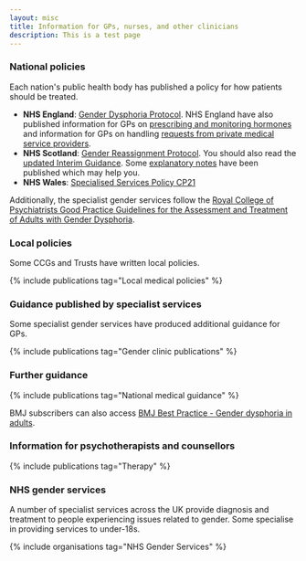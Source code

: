 ```yaml
---
layout: misc
title: Information for GPs, nurses, and other clinicians
description: This is a test page
---
```


### National policies

Each nation's public health body has published a policy for how patients should be treated.

- **NHS England**: [Gender Dysphoria Protocol](https://www.england.nhs.uk/wp-content/uploads/2013/10/int-gend-proto.pdf). NHS England have also published information for GPs on [prescribing and monitoring hormones](http://www.dorsetccg.nhs.uk/Downloads/aboutus/medicines-management/Other%20Guidelines/Specialised%20services%20circular.pdf) and information for GPs on handling [requests from private medical service providers](https://gendergp.co.uk/wp-content/uploads/2018/02/GMC-advice-to-GPs-on-online-specialists.pdf).
- **NHS Scotland**: [Gender Reassignment Protocol](http://www.sehd.scot.nhs.uk/mels/CEL2012_26.pdf). You should also read the [updated Interim Guidance](http://www.ngicns.scot.nhs.uk/wp-content/uploads/2015/07/Gender-Reassignment-Interim-Guidance-2.pdf). Some [explanatory notes](http://www.ngicns.scot.nhs.uk/wp-content/uploads/2016/04/NGICNS-Explanatory-Notes-for-GRP-v1-0-2.pdf) have been published which may help you.
- **NHS Wales**: [Specialised Services Policy CP21](http://www.whssc.wales.nhs.uk/sitesplus/documents/1119/CP21%20Gender%20Services%20Specialies%20Services%20Policy%20%20Approved%201209251.pdf)

Additionally, the specialist gender services follow the [Royal College of Psychiatrists Good Practice Guidelines for the Assessment and Treatment of Adults with Gender Dysphoria](http://www.rcpsych.ac.uk/files/pdfversion/CR181_Nov15.pdf).

### Local policies

Some CCGs and Trusts have written local policies.

{% include publications tag="Local medical policies" %}

### Guidance published by specialist services

Some specialist gender services have produced additional guidance for GPs.

{% include publications tag="Gender clinic publications" %}

### Further guidance

{% include publications tag="National medical guidance" %}

BMJ subscribers can also access [BMJ Best Practice - Gender dysphoria in adults](https://bestpractice.bmj.com/topics/en-gb/992).

### Information for psychotherapists and counsellors

{% include publications tag="Therapy" %}

### NHS gender services

A number of specialist services across the UK provide diagnosis and treatment to people experiencing issues related to gender. Some specialise in providing services to under-18s.

{% include organisations tag="NHS Gender Services" %}
